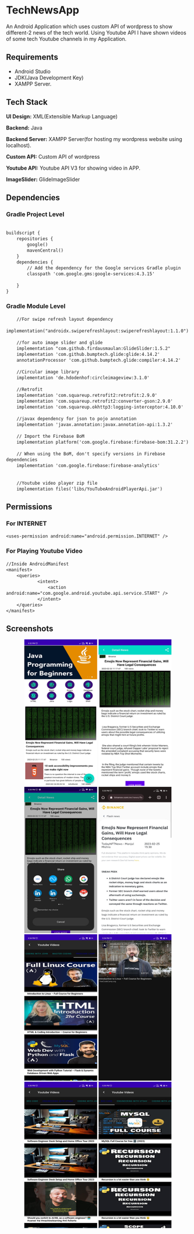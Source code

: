 
# TechNewsApp

An Android Application which uses custom API of wordpress to show different-2 news of the tech world.
Using Youtube API I have shown videos of some tech Youtube channels in my Application.




## Requirements
- Android Studio
- JDK(Java Development Key)
- XAMPP Server.
## Tech Stack

**UI Design:** XML(Extensible Markup Language)

**Backend:** Java

**Backend Server:** XAMPP Server(for hosting my wordpress website using localhost).

**Custom API:** Custom API of wordpress

**Youtube API:** Youtube API V3 for showing video in APP.

**ImageSlider:** GlideImageSlider


## Dependencies

### Gradle Project Level
```

buildscript {
    repositories {
        google()
        mavenCentral()
    }
    dependencies {
        // Add the dependency for the Google services Gradle plugin
        classpath 'com.google.gms:google-services:4.3.15'

    }
}

```
### Gradle Module Level
```
    //For swipe refresh layout dependency
    implementation("androidx.swiperefreshlayout:swiperefreshlayout:1.1.0")

    //for auto image slider and glide
    implementation "com.github.firdausmaulan:GlideSlider:1.5.2"
    implementation 'com.github.bumptech.glide:glide:4.14.2'
    annotationProcessor 'com.github.bumptech.glide:compiler:4.14.2'

    //Circular image library
    implementation 'de.hdodenhof:circleimageview:3.1.0'

    //Retrofit
    implementation 'com.squareup.retrofit2:retrofit:2.9.0'
    implementation 'com.squareup.retrofit2:converter-gson:2.9.0'
    implementation 'com.squareup.okhttp3:logging-interceptor:4.10.0'

    //javax dependency for json to pojo annotation
    implementation 'javax.annotation:javax.annotation-api:1.3.2'

    // Import the Firebase BoM
    implementation platform('com.google.firebase:firebase-bom:31.2.2')

    // When using the BoM, don't specify versions in Firebase dependencies
    implementation 'com.google.firebase:firebase-analytics'


    //Youtube video player zip file
    implementation files('libs/YouTubeAndroidPlayerApi.jar')
```
## Permissions

### For INTERNET
```
<uses-permission android:name="android.permission.INTERNET" />

```

### For Playing Youtube Video
```
//Inside AndroidManifest
<manifest>
    <queries>
            <intent>
                <action android:name="com.google.android.youtube.api.service.START" />
            </intent>
    </queries>
</manifest>

```
## Screenshots

<p align="center">
    <img src="https://github.com/prog-cy/TechNewsApp/blob/master/screen1.jpeg" width = "200" height = "400" 
    margin = "10">
    <img src="https://github.com/prog-cy/TechNewsApp/blob/master/screen2.jpeg" width = "200" height = "400"
    margin = "10">
    <img src="https://github.com/prog-cy/TechNewsApp/blob/master/screen3.jpeg" width = "200" height = "400"
    margin = "10">   
    <img src="https://github.com/prog-cy/TechNewsApp/blob/master/screen4.jpeg" width = "200" height = "400"
    margin = "10">   
    <img src="https://github.com/prog-cy/TechNewsApp/blob/master/screen5.jpeg" width = "200" height = "400"
    margin = "10">   
    <img src="https://github.com/prog-cy/TechNewsApp/blob/master/screen6.jpeg" width = "200" height = "400"
    margin = "10">
    <img src="https://github.com/prog-cy/TechNewsApp/blob/master/screen7.jpeg" width = "200" height = "400"
    margin = "10">
    <img src="https://github.com/prog-cy/TechNewsApp/blob/master/screen8.jpeg" width = "200" height = "400"
    margin = "10">    

</p>
